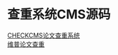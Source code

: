 # 查重系统CMS源码
<a href='https://www.checkcms.com'>CHECKCMS论文查重系统</a><br>
<a href='https://weipu.checkcms.com'>维普论文查重</a>
